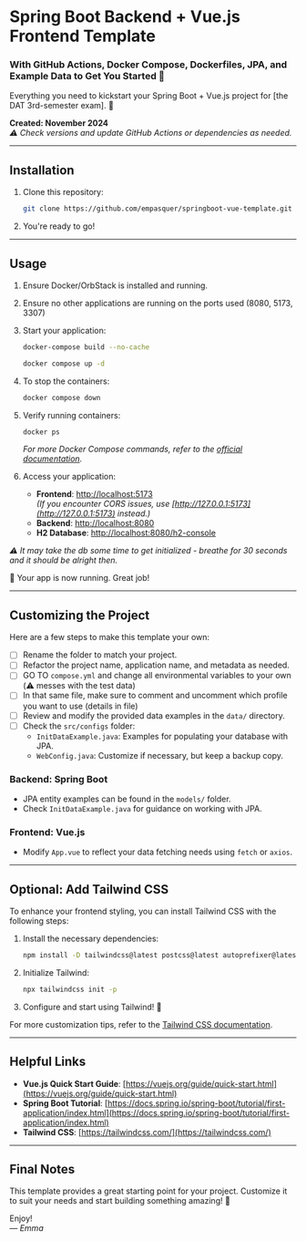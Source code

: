 # **Spring Boot Backend + Vue.js Frontend Template**

### With GitHub Actions, Docker Compose, Dockerfiles, JPA, and Example Data to Get You Started 🚀

Everything you need to kickstart your Spring Boot + Vue.js project for [the DAT 3rd-semester exam]. 🌟

**Created: November 2024**  
*⚠️ Check versions and update GitHub Actions or dependencies as needed.*

---

## **Installation**

1. Clone this repository:
   ```bash
   git clone https://github.com/empasquer/springboot-vue-template.git
   ```
2. You're ready to go!

---

## **Usage**

1. Ensure Docker/OrbStack is installed and running.
2. Ensure no other applications are running on the ports used (8080, 5173, 3307)
3. Start your application:
   ```bash
   docker-compose build --no-cache
   ```
      ```bash
   docker compose up -d
   ```
4. To stop the containers:
   ```bash
   docker compose down
   ```
5. Verify running containers:
   ```bash
   docker ps
   ```
   *For more Docker Compose commands, refer to the [official documentation](https://docs.docker.com/reference/cli/docker/compose/).*

6. Access your application:
    - **Frontend**: [http://localhost:5173](http://localhost:5173)  
      *(If you encounter CORS issues, use [http://127.0.0.1:5173](http://127.0.0.1:5173) instead.)*
    - **Backend**: [http://localhost:8080](http://localhost:8080)
    - **H2 Database**: [http://localhost:8080/h2-console](http://localhost:8080/h2-console)

*⚠️ It may take the db some time to get initialized - breathe for 30 seconds and it should be alright then.*

🎉 Your app is now running. Great job!

---

## **Customizing the Project**

Here are a few steps to make this template your own:

- [ ] Rename the folder to match your project.
- [ ] Refactor the project name, application name, and metadata as needed. 
- [ ] GO TO `compose.yml` and change all environmental variables to your own (⚠️ messes with the test data)
- [ ] In that same file, make sure to comment and uncomment which profile you want to use (details in file)
- [ ] Review and modify the provided data examples in the `data/` directory.
- [ ] Check the `src/configs` folder:
    - `InitDataExample.java`: Examples for populating your database with JPA.
    - `WebConfig.java`: Customize if necessary, but keep a backup copy.

### **Backend: Spring Boot**
- JPA entity examples can be found in the `models/` folder.
- Check `InitDataExample.java` for guidance on working with JPA.

### **Frontend: Vue.js**
- Modify `App.vue` to reflect your data fetching needs using `fetch` or `axios`.

---

## **Optional: Add Tailwind CSS**

To enhance your frontend styling, you can install Tailwind CSS with the following steps:

1. Install the necessary dependencies:
   ```bash
   npm install -D tailwindcss@latest postcss@latest autoprefixer@latest
   ```
2. Initialize Tailwind:
   ```bash
   npx tailwindcss init -p
   ```
3. Configure and start using Tailwind! 🎨

For more customization tips, refer to the [Tailwind CSS documentation](https://tailwindcss.com/).

---

## **Helpful Links**

- **Vue.js Quick Start Guide**: [https://vuejs.org/guide/quick-start.html](https://vuejs.org/guide/quick-start.html)
- **Spring Boot Tutorial**: [https://docs.spring.io/spring-boot/tutorial/first-application/index.html](https://docs.spring.io/spring-boot/tutorial/first-application/index.html)
- **Tailwind CSS**: [https://tailwindcss.com/](https://tailwindcss.com/)

---

## **Final Notes**

This template provides a great starting point for your project. Customize it to suit your needs and start building something amazing! 🚀

Enjoy!  
— *Emma*